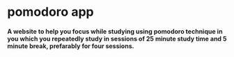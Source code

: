 # pomodoro app

#### A website to help you focus while studying using pomodoro technique in you which you repeatedly study in sessions of 25 minute study time and 5 minute break, prefarably for four sessions.
